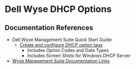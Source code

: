 # Dell Wyse DHCP Options

## Documentation References

* Dell Wyse Management Suite Quick Start Guide
  * [Create and configure DHCP option tags][1]
    * Includes Option Codes and Data Types
    * Includes Screen Shots for Windows DHCP Server
* [Wyse Management Suite Documentation Links][2]

[1]: https://www.dell.com/support/manuals/en-us/wyse-wms/wyse-wms_3.0_qsg/create-and-configure-dhcp-option-tags
[2]: https://www.dell.com/support/home/en-us/product-support/product/wyse-wms/docs
